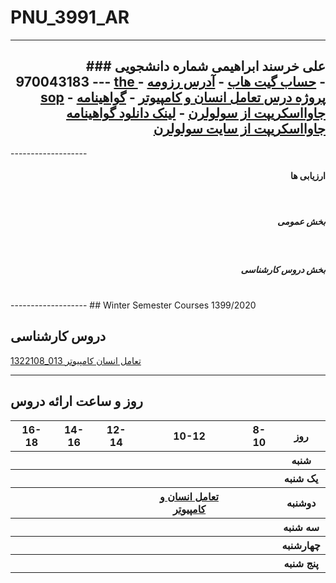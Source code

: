 # PNU_3991_AR
----------
<h2 align="right">
### علی خرسند ابراهیمی 
شماره دانشجویی 970043183 
---
<a href="https://wallpaper-house.com">the </a>
- <a href="https://github.com/Ali-khorsand-Ebrahimi">حساب گیت هاب</a>
- <a href="https://github.com/Ali-khorsand-Ebrahimi/Ali.khorsand.ebrahimi/blob/gh-pages/Index.md">آدرس رزومه</a>
- <a href="https://github.com/Ali-khorsand-Ebrahimi/SOP">sop</a>
- <a href="https://github.com/mozhganmottaghi/PNU_3991_AR/tree/main/ResearchAndPresentationMethods">پروژه درس تعامل انسان و کامپیوتر</a>
- <a href="https://github.com/Ali-khorsand-Ebrahimi/PNU_3991_AR/blob/main/Javascript_Certificate.JPG">گواهینامه جاوااسکریپت از سولولرن</a>
- <a href="https://www.sololearn.com/Certificate/1024-20275044/pdf/">لینک دانلود گواهینامه جاوااسکریپت از سایت سولولرن</a></h2>
-------------------
<h4 align="right">ارزیابی ها</h4></br>
<h5 align="right">بخش عمومی</h5></br>
<h5 align="right">بخش دروس کارشناسی</h5></br>
-------------------
## Winter Semester Courses 1399/2020

## دروس کارشناسی

[1322108_013 تعامل انسان کامپیوتر](https://github.com/AliRazavi-edu/PNU_3991/tree/master/_BSc/HumanComputerInteraction)

-----------------


## روز و ساعت ارائه دروس

<table style="width:100%">
  <tr>
    <th >16-18</th>
    <th >14-16</th>
    <th >12-14</th>
    <th>10-12</th>
    <th>8-10</th>
    <th>روز</th>
   </tr>
  <tr>
  <th ></th>
    <th ></th>
    <th ></th>
    <th ></th>
    <th ></th>
   
  <th>شنبه</th>
  </tr>
   <tr>
    <th ></th>
    <th ></th>
    <th></th>
    <th></th>
    <th ></th>
    <th>یک شنبه</th>
  </tr>
   <tr>
     <th ><a </a> </th>
     <th ><a </a></th>
     <th><a </a></th>
     <th><a 
     <th><a href="https://github.com/AliRazavi-edu/PNU_3991/tree/master/_BSc/HumanComputerInteraction">تعامل انسان و كامپيوتر</a></th>
    <th ></th>   
    <th>دوشنبه</th>
  </tr>
   <tr>
     <th></th>
    <th ></th>
     <th></th>
    <th></th>
    <th ></th>
    <th>سه شنبه</th>
  </tr>
   <tr>
    <th ></th>
    <th ></th>
    <th></th>
    <th></th>
     <th ><a </a></th>
    <th>چهارشنبه</th>
  </tr>
   <tr>
    <th ></th>
     <th ><a  </a></th>
     <th ><a </a></th>
     <th><a  </a></th>
    <th><a </a></th>
    <th>پنج شنبه</th>
  </tr>
</table>
